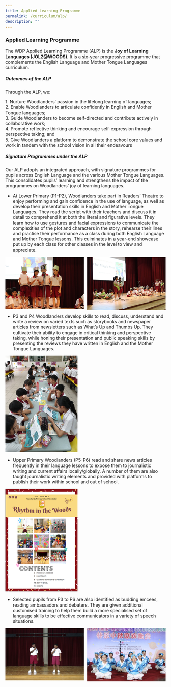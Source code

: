 ```yaml
---
title: Applied Learning Programme
permalink: /curriculum/alp/
description: ""
---
```

### **Applied Learning Programme**
The WDP Applied Learning Programme (ALP) is the **Joy of Learning Languages (JOL2@WOODS)**. It is a six-year progressive programme that complements the English Language and Mother Tongue Languages curriculum.

##### **Outcomes of the ALP**
Through the ALP, we:

1\. Nurture Woodlanders’ passion in the lifelong learning of languages;<br>
2\. Enable Woodlanders to articulate confidently in English and Mother Tongue languages;<br>
3\. Guide Woodlanders to become self-directed and contribute actively in collaborative work;<br>
4\. Promote reflective thinking and encourage self-expression through perspective taking; and<br>
5\. Give Woodlanders a platform to demonstrate the school core values and work in tandem with the school vision in all their endeavours

##### **Signature Programmes under the ALP**
Our ALP adopts an integrated approach, with signature programmes for pupils across English Language and the various Mother Tongue Languages. This consolidates pupils’ learning and strengthens the impact of the programmes on Woodlanders’ joy of learning languages.

*   At Lower Primary (P1-P2), Woodlanders take part in Readers’ Theatre to enjoy performing and gain confidence in the use of language, as well as develop their presentation skills in English and Mother Tongue Languages. They read the script with their teachers and discuss it in detail to comprehend it at both the literal and figurative levels. They learn how to use gestures and facial expressions to communicate the complexities of the plot and characters in the story, rehearse their lines and practise their performance as a class during both English Language and Mother Tongue lessons. This culminates in a year-end showcase put up by each class for other classes in the level to view and appreciate.

<img src="/images/alp1.png" style="width:49%" align=left>
<img src="/images/alp2.jpg" style="width:49%" align=right>

<br clear="left">

*   P3 and P4 Woodlanders develop skills to read, discuss, understand and write a review on varied texts such as storybooks and newspaper articles from newsletters such as What’s Up and Thumbs Up. They cultivate their ability to engage in critical thinking and perspective taking, while honing their presentation and public speaking skills by presenting the reviews they have written in English and the Mother Tongue Languages.

<img src="/images/alp3.jpg" style="width:45%">

*   Upper Primary Woodlanders (P5-P6) read and share news articles frequently in their language lessons to expose them to journalistic writing and current affairs locally/globally. A number of them are also taught journalistic writing elements and provided with platforms to publish their work within school and out of school.

<img src="/images/alp4.png" style="width:45%">

* Selected pupils from P3 to P6 are also identified as budding emcees, reading ambassadors and debaters. They are given additional customised training to help them build a more specialised set of language skills to be effective communicators in a variety of speech situations.

<img src="/images/alp5.png" style="width:49%" align=left>
<img src="/images/alp6.jpg" style="width:49%" align=right>


